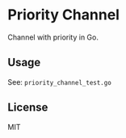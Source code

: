 # Priority Channel

Channel with priority in Go.

## Usage
See: `priority_channel_test.go`

## License
MIT
